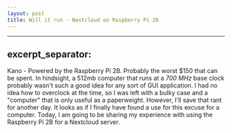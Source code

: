 ```yaml
---
layout: post
title: Will it run - Nextcloud on Raspberry Pi 2b
---
```


---
excerpt_separator: <!--more-->
---

Kano - Powered by the Raspberry Pi 2B. Probably the worst $150 that can be spent. In hindsight, a 512mb computer that runs at a *700 MHz* base clock probably wasn't such a good idea for any sort of GUI application. I had no idea how to overclock at the time, so I was left with a bulky case and a "computer" that is only useful as a paperweight. However, I'll save that rant for another day. It looks as if I finally have found a use for this excuse for a computer. Today, I am going to be sharing my experience with using the Raspberry Pi 2B for a Nextcloud server.
<!--more-->


